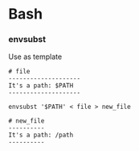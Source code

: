 # Bash

### envsubst

Use as template

```
# file
--------------------
It's a path: $PATH
--------------------

envsubst '$PATH' < file > new_file

# new_file
----------
It's a path: /path
----------
```